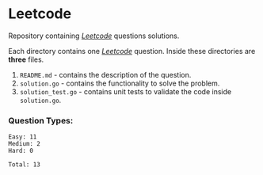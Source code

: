 # Leetcode

Repository containing *[Leetcode](https://www.leetcode.com)* questions solutions.

Each directory contains one *[Leetcode](https://www.leetcode.com)* question. Inside these directories are **three** files.

1. `README.md` - contains the description of the question.
2. `solution.go` - contains the functionality to solve the problem.
3. `solution_test.go` - contains unit tests to validate the code inside `solution.go`.

### Question Types:

    Easy: 11
    Medium: 2
    Hard: 0

    Total: 13
